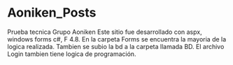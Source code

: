 # Aoniken_Posts
Prueba tecnica Grupo Aoniken
Este sitio fue desarrollado con aspx, windows forms c#, F 4.8.
En la carpeta Forms se encuentra la mayoria de la logica realizada.
Tambien se subio la bd a la carpeta llamada BD.
El archivo Login tambien tiene logica de programación.
